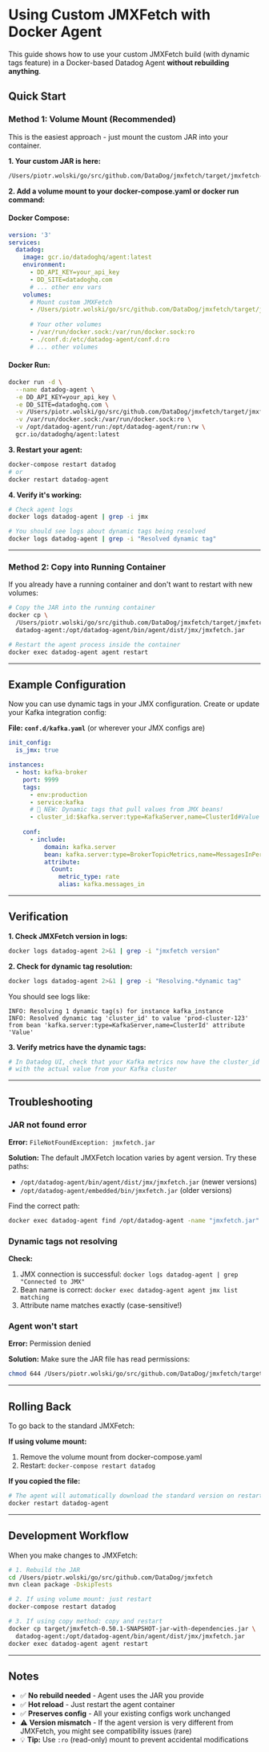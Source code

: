 # Using Custom JMXFetch with Docker Agent

This guide shows how to use your custom JMXFetch build (with dynamic tags feature) in a Docker-based Datadog Agent **without rebuilding anything**.

## Quick Start

### Method 1: Volume Mount (Recommended)

This is the easiest approach - just mount the custom JAR into your container.

**1. Your custom JAR is here:**
```bash
/Users/piotr.wolski/go/src/github.com/DataDog/jmxfetch/target/jmxfetch-0.50.1-SNAPSHOT-jar-with-dependencies.jar
```

**2. Add a volume mount to your docker-compose.yaml or docker run command:**

#### Docker Compose:
```yaml
version: '3'
services:
  datadog:
    image: gcr.io/datadoghq/agent:latest
    environment:
      - DD_API_KEY=your_api_key
      - DD_SITE=datadoghq.com
      # ... other env vars
    volumes:
      # Mount custom JMXFetch
      - /Users/piotr.wolski/go/src/github.com/DataDog/jmxfetch/target/jmxfetch-0.50.1-SNAPSHOT-jar-with-dependencies.jar:/opt/datadog-agent/bin/agent/dist/jmx/jmxfetch.jar:ro
      
      # Your other volumes
      - /var/run/docker.sock:/var/run/docker.sock:ro
      - ./conf.d:/etc/datadog-agent/conf.d:ro
      # ... other volumes
```

#### Docker Run:
```bash
docker run -d \
  --name datadog-agent \
  -e DD_API_KEY=your_api_key \
  -e DD_SITE=datadoghq.com \
  -v /Users/piotr.wolski/go/src/github.com/DataDog/jmxfetch/target/jmxfetch-0.50.1-SNAPSHOT-jar-with-dependencies.jar:/opt/datadog-agent/bin/agent/dist/jmx/jmxfetch.jar:ro \
  -v /var/run/docker.sock:/var/run/docker.sock:ro \
  -v /opt/datadog-agent/run:/opt/datadog-agent/run:rw \
  gcr.io/datadoghq/agent:latest
```

**3. Restart your agent:**
```bash
docker-compose restart datadog
# or
docker restart datadog-agent
```

**4. Verify it's working:**
```bash
# Check agent logs
docker logs datadog-agent | grep -i jmx

# You should see logs about dynamic tags being resolved
docker logs datadog-agent | grep -i "Resolved dynamic tag"
```

---

### Method 2: Copy into Running Container

If you already have a running container and don't want to restart with new volumes:

```bash
# Copy the JAR into the running container
docker cp \
  /Users/piotr.wolski/go/src/github.com/DataDog/jmxfetch/target/jmxfetch-0.50.1-SNAPSHOT-jar-with-dependencies.jar \
  datadog-agent:/opt/datadog-agent/bin/agent/dist/jmx/jmxfetch.jar

# Restart the agent process inside the container
docker exec datadog-agent agent restart
```

---

## Example Configuration

Now you can use dynamic tags in your JMX configuration. Create or update your Kafka integration config:

**File: `conf.d/kafka.yaml`** (or wherever your JMX configs are)

```yaml
init_config:
  is_jmx: true

instances:
  - host: kafka-broker
    port: 9999
    tags:
      - env:production
      - service:kafka
      # 🎉 NEW: Dynamic tags that pull values from JMX beans!
      - cluster_id:$kafka.server:type=KafkaServer,name=ClusterId#Value
    
    conf:
      - include:
          domain: kafka.server
          bean: kafka.server:type=BrokerTopicMetrics,name=MessagesInPerSec
          attribute:
            Count:
              metric_type: rate
              alias: kafka.messages_in
```

---

## Verification

**1. Check JMXFetch version in logs:**
```bash
docker logs datadog-agent 2>&1 | grep -i "jmxfetch version"
```

**2. Check for dynamic tag resolution:**
```bash
docker logs datadog-agent 2>&1 | grep -i "Resolving.*dynamic tag"
```

You should see logs like:
```
INFO: Resolving 1 dynamic tag(s) for instance kafka_instance
INFO: Resolved dynamic tag 'cluster_id' to value 'prod-cluster-123' from bean 'kafka.server:type=KafkaServer,name=ClusterId' attribute 'Value'
```

**3. Verify metrics have the dynamic tags:**
```bash
# In Datadog UI, check that your Kafka metrics now have the cluster_id tag
# with the actual value from your Kafka cluster
```

---

## Troubleshooting

### JAR not found error
**Error:** `FileNotFoundException: jmxfetch.jar`

**Solution:** The default JMXFetch location varies by agent version. Try these paths:
- `/opt/datadog-agent/bin/agent/dist/jmx/jmxfetch.jar` (newer versions)
- `/opt/datadog-agent/embedded/bin/jmxfetch.jar` (older versions)

Find the correct path:
```bash
docker exec datadog-agent find /opt/datadog-agent -name "jmxfetch.jar"
```

### Dynamic tags not resolving
**Check:**
1. JMX connection is successful: `docker logs datadog-agent | grep "Connected to JMX"`
2. Bean name is correct: `docker exec datadog-agent agent jmx list matching`
3. Attribute name matches exactly (case-sensitive!)

### Agent won't start
**Error:** Permission denied

**Solution:** Make sure the JAR file has read permissions:
```bash
chmod 644 /Users/piotr.wolski/go/src/github.com/DataDog/jmxfetch/target/jmxfetch-0.50.1-SNAPSHOT-jar-with-dependencies.jar
```

---

## Rolling Back

To go back to the standard JMXFetch:

**If using volume mount:**
1. Remove the volume mount from docker-compose.yaml
2. Restart: `docker-compose restart datadog`

**If you copied the file:**
```bash
# The agent will automatically download the standard version on restart
docker restart datadog-agent
```

---

## Development Workflow

When you make changes to JMXFetch:

```bash
# 1. Rebuild the JAR
cd /Users/piotr.wolski/go/src/github.com/DataDog/jmxfetch
mvn clean package -DskipTests

# 2. If using volume mount: just restart
docker-compose restart datadog

# 3. If using copy method: copy and restart
docker cp target/jmxfetch-0.50.1-SNAPSHOT-jar-with-dependencies.jar \
  datadog-agent:/opt/datadog-agent/bin/agent/dist/jmx/jmxfetch.jar
docker exec datadog-agent agent restart
```

---

## Notes

- ✅ **No rebuild needed** - Agent uses the JAR you provide
- ✅ **Hot reload** - Just restart the agent container
- ✅ **Preserves config** - All your existing configs work unchanged
- ⚠️ **Version mismatch** - If the agent version is very different from JMXFetch, you might see compatibility issues (rare)
- 💡 **Tip:** Use `:ro` (read-only) mount to prevent accidental modifications


